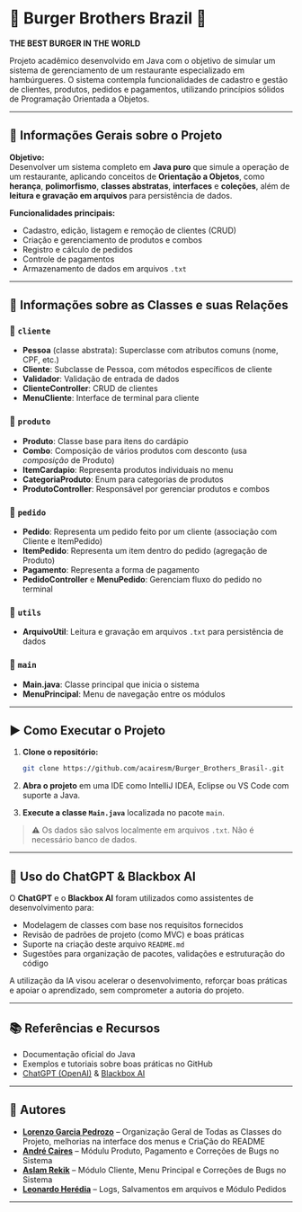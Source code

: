 
# 🍔 Burger Brothers Brazil 🍔

**THE BEST BURGER IN THE WORLD**

Projeto acadêmico desenvolvido em Java com o objetivo de simular um sistema de gerenciamento de um restaurante especializado em hambúrgueres. O sistema contempla funcionalidades de cadastro e gestão de clientes, produtos, pedidos e pagamentos, utilizando princípios sólidos de Programação Orientada a Objetos.

---

## 📌 Informações Gerais sobre o Projeto

**Objetivo:**  
Desenvolver um sistema completo em **Java puro** que simule a operação de um restaurante, aplicando conceitos de **Orientação a Objetos**, como **herança**, **polimorfismo**, **classes abstratas**, **interfaces** e **coleções**, além de **leitura e gravação em arquivos** para persistência de dados.

**Funcionalidades principais:**
- Cadastro, edição, listagem e remoção de clientes (CRUD)
- Criação e gerenciamento de produtos e combos
- Registro e cálculo de pedidos
- Controle de pagamentos
- Armazenamento de dados em arquivos `.txt`

---

## 🧩 Informações sobre as Classes e suas Relações

### 📁 `cliente`
- **Pessoa** (classe abstrata): Superclasse com atributos comuns (nome, CPF, etc.)
- **Cliente**: Subclasse de Pessoa, com métodos específicos de cliente
- **Validador**: Validação de entrada de dados
- **ClienteController**: CRUD de clientes
- **MenuCliente**: Interface de terminal para cliente

### 📁 `produto`
- **Produto**: Classe base para itens do cardápio
- **Combo**: Composição de vários produtos com desconto (usa *composição* de Produto)
- **ItemCardapio**: Representa produtos individuais no menu
- **CategoriaProduto**: Enum para categorias de produtos
- **ProdutoController**: Responsável por gerenciar produtos e combos

### 📁 `pedido`
- **Pedido**: Representa um pedido feito por um cliente (associação com Cliente e ItemPedido)
- **ItemPedido**: Representa um item dentro do pedido (agregação de Produto)
- **Pagamento**: Representa a forma de pagamento
- **PedidoController** e **MenuPedido**: Gerenciam fluxo do pedido no terminal

### 📁 `utils`
- **ArquivoUtil**: Leitura e gravação em arquivos `.txt` para persistência de dados

### 📁 `main`
- **Main.java**: Classe principal que inicia o sistema
- **MenuPrincipal**: Menu de navegação entre os módulos

---

## ▶️ Como Executar o Projeto

1. **Clone o repositório:**
   ```bash
   git clone https://github.com/acairesm/Burger_Brothers_Brasil-.git
   ```
2. **Abra o projeto** em uma IDE como IntelliJ IDEA, Eclipse ou VS Code com suporte a Java.

3. **Execute a classe `Main.java`** localizada no pacote `main`.

> ⚠️ Os dados são salvos localmente em arquivos `.txt`. Não é necessário banco de dados.

---

## 🤖 Uso do ChatGPT & Blackbox AI

O **ChatGPT** e o **Blackbox AI** foram utilizados como assistentes de desenvolvimento para:

- Modelagem de classes com base nos requisitos fornecidos
- Revisão de padrões de projeto (como MVC) e boas práticas
- Suporte na criação deste arquivo `README.md`
- Sugestões para organização de pacotes, validações e estruturação do código

A utilização da IA visou acelerar o desenvolvimento, reforçar boas práticas e apoiar o aprendizado, sem comprometer a autoria do projeto.

---

## 📚 Referências e Recursos

- Documentação oficial do Java
- Exemplos e tutoriais sobre boas práticas no GitHub
- [ChatGPT (OpenAI)](https://chat.openai.com) & [Blackbox AI](https://www.useblackbox.io)

---

## 👥 Autores

- [**Lorenzo Garcia Pedrozo**](https://github.com/LoPedrozo) – Organização Geral de Todas as Classes do Projeto, melhorias na interface dos menus e CriaÇão do README
- [**André Caires**](https://github.com/acairesm) – Módulu Produto, Pagamento e Correções de Bugs no Sistema
- [**Aslam Rekik**](https://github.com/aslamrekik) – Módulo Cliente, Menu Principal e Correções de Bugs no Sistema
- [**Leonardo Herédia**](https://github.com/LeoHeredia2004) – Logs, Salvamentos em arquivos e Módulo Pedidos

---

